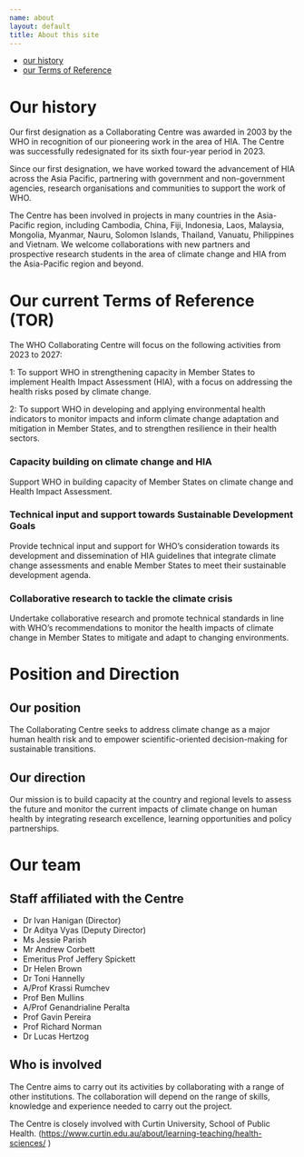 ```yaml
--- 
name: about
layout: default
title: About this site
---
```


- [our history](#history)
- [our Terms of Reference](#tor)

#  <a name="history"></a>Our history

Our first designation as a Collaborating Centre was awarded in 2003 by the WHO in recognition of our pioneering work in the area of HIA. The Centre was successfully redesignated for its sixth four-year period in 2023. 

Since our first designation, we have worked toward the advancement of HIA across the Asia Pacific, partnering with government and non-government agencies, research organisations and communities to support the work of WHO. 

The Centre has been involved in projects in many countries in the Asia-Pacific region, including Cambodia, China, Fiji, Indonesia, Laos, Malaysia, Mongolia, Myanmar, Nauru, Solomon Islands, Thailand, Vanuatu, Philippines and Vietnam. We welcome collaborations with new partners and prospective research students in the area of climate change and HIA from the Asia-Pacific region and beyond. 

#  <a name="tor"></a>Our current Terms of Reference (TOR) 

The WHO Collaborating Centre will focus on the following activities from 2023 to 2027: 

1: To support WHO in strengthening capacity in Member States to implement Health Impact Assessment (HIA), with a focus on addressing the health risks posed by climate change. 

2: To support WHO in developing and applying environmental health indicators to monitor impacts and inform climate change adaptation and mitigation in Member States, and to strengthen resilience in their health sectors. 

### Capacity building on climate change and HIA 

Support WHO in building capacity of Member States on climate change and Health Impact Assessment. 

 

 

 

### Technical input and support towards Sustainable Development Goals 

Provide technical input and support for WHO’s consideration towards its development and dissemination of HIA guidelines that integrate climate change assessments and enable Member States to meet their sustainable development agenda. 

 

 

### Collaborative research to tackle the climate crisis 

Undertake collaborative research and promote technical standards in line with WHO’s recommendations to monitor the health impacts of climate change in Member States to mitigate and adapt to changing environments. 

#  <a name="position"></a>Position and Direction 

##   Our position 

The Collaborating Centre seeks to address climate change as a major human health risk and to empower scientific-oriented decision-making for sustainable transitions. 

##    Our direction 

Our mission is to build capacity at the country and regional levels to assess the future and monitor the current impacts of climate change on human health by integrating research excellence, learning opportunities and policy partnerships. 

#   <a name="our-team"></a>Our team 

##   Staff affiliated with the Centre 

- Dr Ivan Hanigan (Director)
- Dr Aditya Vyas (Deputy Director)
- Ms Jessie Parish 
- Mr Andrew Corbett
- Emeritus Prof Jeffery Spickett
- Dr Helen Brown 
- Dr Toni Hannelly
- A/Prof Krassi Rumchev
- Prof Ben Mullins 
- A/Prof Genandrialine Peralta
- Prof Gavin Pereira 
- Prof Richard Norman
- Dr Lucas Hertzog

##    Who is involved 

The Centre aims to carry out its activities by collaborating with a range of other institutions. The collaboration will depend on the range of skills, knowledge and experience needed to carry out the project. 

The Centre is closely involved with Curtin University, School of Public Health. (https://www.curtin.edu.au/about/learning-teaching/health-sciences/ ) 